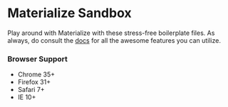 # Materialize Sandbox

Play around with Materialize with these stress-free boilerplate files. As always, do consult the [docs](http://materializecss.com/) for all the awesome features you can utilize.

### Browser Support
+ Chrome 35+  
+ Firefox 31+
+ Safari 7+
+ IE 10+
